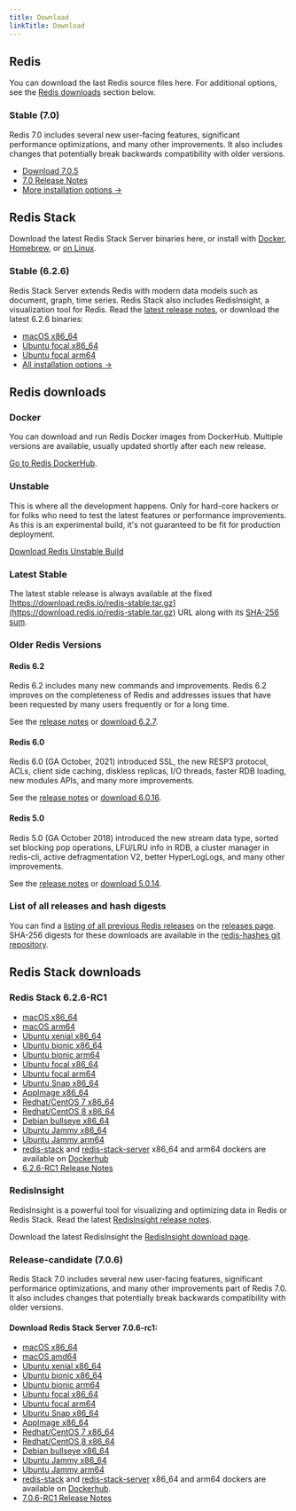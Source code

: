 ```yaml
---
title: Download
linkTitle: Download
---
```

<div class="download-cards">
<div id="download-redis">

## Redis

You can download the last Redis source files here. For additional options, see the [Redis downloads](#redis-downloads) section below.

### Stable (7.0)

Redis 7.0 includes several new user-facing features, significant performance optimizations, and many other improvements. It also includes changes that potentially break backwards compatibility with older versions.

* [Download 7.0.5](https://github.com/redis/redis/archive/7.0.5.tar.gz)
* [7.0 Release Notes](https://raw.githubusercontent.com/redis/redis/7.0/00-RELEASENOTES)
* [More installation options ->](#redis-downloads)

</div>

<div id="download-redis-stack">

## Redis Stack

Download the latest Redis Stack Server binaries here, or install with [Docker](/docs/stack/get-started/install/docker), [Homebrew](/docs/stack/get-started/install/mac-os), or [on Linux](/docs/stack/get-started/install/linux).

### Stable (6.2.6)

Redis Stack Server extends Redis with modern data models such as document, graph, time series. Redis Stack also includes RedisInsight, a visualization tool for Redis. Read the [latest release notes](https://github.com/redis-stack/redis-stack/releases/tag/v6.2.6-RC1), or download the latest 6.2.6 binaries:

* [macOS x86_64](https://packages.redis.io/redis-stack/redis-stack-server-6.2.6-RC1.catalina.x86_64.zip)
* [Ubuntu focal x86_64](https://packages.redis.io/redis-stack/redis-stack-server-6.2.6-RC1.focal.x86_64.tar.gz)
* [Ubuntu focal arm64](https://packages.redis.io/redis-stack/redis-stack-server-6.2.6-RC1.focal.arm64.tar.gz)
* [All installation options ->](#redis-stack-downloads)
</div>
</div>

<div id="download-details">

## Redis downloads

### Docker

You can download and run Redis Docker images from DockerHub. Multiple versions are available, usually updated shortly after each new release.

[Go to Redis DockerHub](https://hub.docker.com/_/redis).

### Unstable

This is where all the development happens. Only for hard-core hackers or for folks who need to test the latest features or performance improvements. As this is an experimental build, it's not guaranteed to be fit for production deployment.

[Download Redis Unstable Build](https://github.com/redis/redis/archive/unstable.tar.gz)

### Latest Stable

The latest stable release is always available at the fixed [https://download.redis.io/redis-stable.tar.gz](https://download.redis.io/redis-stable.tar.gz) URL along with its [SHA-256 sum](https://download.redis.io/redis-stable.tar.gz.SHA256SUM).

### Older Redis Versions

#### Redis 6.2

Redis 6.2 includes many new commands and improvements. Redis 6.2 improves on the completeness of Redis and addresses issues that have been requested by many users frequently or for a long time.

See the [release notes](https://raw.githubusercontent.com/redis/redis/6.2/00-RELEASENOTES) or [download 6.2.7](https://download.redis.io/releases/redis-6.2.7.tar.gz).

#### Redis 6.0

Redis 6.0 (GA October, 2021) introduced SSL, the new RESP3 protocol, ACLs, client side caching, diskless replicas, I/O threads, faster RDB loading, new modules APIs, and many more improvements.

See the [release notes](https://raw.githubusercontent.com/redis/redis/6.0/00-RELEASENOTES) or [download 6.0.16](https://download.redis.io/releases/redis-6.0.16.tar.gz).

#### Redis 5.0

Redis 5.0 (GA October 2018) introduced the new stream data type, sorted set blocking pop operations, LFU/LRU info in RDB, a cluster manager in redis-cli, active defragmentation V2, better HyperLogLogs, and many other improvements.

See the [release notes](https://raw.githubusercontent.com/redis/redis/5.0/00-RELEASENOTES) or [download 5.0.14](https://download.redis.io/releases/redis-5.0.14.tar.gz).

### List of all releases and hash digests

You can find a [listing of all previous Redis releases](https://download.redis.io/releases/) on the [releases page](https://download.redis.io/releases/). SHA-256 digests for these downloads are available in the [redis-hashes git repository](https://github.com/redis/redis-hashes/).

## Redis Stack downloads

### Redis Stack 6.2.6-RC1

* [macOS x86_64](https://packages.redis.io/redis-stack/redis-stack-server-6.2.6-RC1.catalina.x86_64.zip)
* [macOS arm64](https://packages.redis.io/redis-stack/redis-stack-server-6.2.6-RC1.monterey.arm64.zip)
* [Ubuntu xenial x86_64](https://packages.redis.io/redis-stack/redis-stack-server-6.2.6-RC1.xenial.x86_64.tar.gz)
* [Ubuntu bionic x86_64](https://packages.redis.io/redis-stack/redis-stack-server-6.2.6-RC1.bionic.x86_64.tar.gz)
* [Ubuntu bionic arm64](https://packages.redis.io/redis-stack/redis-stack-server-6.2.6-RC1.bionic.arm64.tar.gz)
* [Ubuntu focal x86_64](https://packages.redis.io/redis-stack/redis-stack-server-6.2.6-RC1.focal.x86_64.tar.gz)
* [Ubuntu focal arm64](https://packages.redis.io/redis-stack/redis-stack-server-6.2.6-RC1.focal.arm64.tar.gz)
* [Ubuntu Snap x86_64](https://packages.redis.io/redis-stack/redis-stack-server-6.2.6-RC1.x86_64.snap)
* [AppImage x86_64](https://packages.redis.io/redis-stack/redis-stack-server-6.2.6-RC1-x86_64.AppImage)
* [Redhat/CentOS 7 x86_64](https://packages.redis.io/redis-stack/redis-stack-server-6.2.6-RC1.rhel7.x86_64.tar.gz)
* [Redhat/CentOS 8 x86_64](https://packages.redis.io/redis-stack/redis-stack-server-6.2.6-RC1.rhel8.x86_64.tar.gz)
* [Debian bullseye x86_64](https://packages.redis.io/redis-stack/redis-stack-server-6.2.6-RC1.bullseye.x86_64.tar.gz)
* [Ubuntu Jammy x86_64](https://packages.redis.io/redis-stack/redis-stack-server-6.2.6-RC1.jammy.x86_64.zip)
* [Ubuntu Jammy arm64](https://packages.redis.io/redis-stack/redis-stack-server-6.2.6-RC1.jammy.arm64.zip)
* [redis-stack](https://hub.docker.com/r/redis/redis-stack) and [redis-stack-server](https://hub.docker.com/r/redis/redis-stack-server) x86_64 and arm64 dockers are available on [Dockerhub](https://hub.docker.com/u/redis)
* [6.2.6-RC1 Release Notes](https://github.com/redis-stack/redis-stack/releases/tag/v6.2.6-RC1)

### RedisInsight

RedisInsight is a powerful tool for visualizing and optimizing data in Redis or Redis Stack. Read the latest [RedisInsight release notes](https://github.com/RedisInsight/RedisInsight/releases).

Download the latest RedisInsight the [RedisInsight download page](https://redis.com/redis-enterprise/redis-insight/).

### Release-candidate (7.0.6)

Redis Stack 7.0 includes several new user-facing features, significant performance optimizations, and many other improvements part of Redis 7.0. It also includes changes that potentially break backwards compatibility with older versions.

#### Download Redis Stack Server 7.0.6-rc1:

* [macOS x86_64](https://packages.redis.io/redis-stack/redis-stack-server-7.0.6-RC1.catalina.x86_64.zip)
* [macOS amd64](https://packages.redis.io/redis-stack/redis-stack-server-7.0.6-RC1.monterey.arm64.zip)
* [Ubuntu xenial x86_64](https://packages.redis.io/redis-stack/redis-stack-server-7.0.6-RC1.xenial.x86_64.tar.gz)
* [Ubuntu bionic x86_64](https://packages.redis.io/redis-stack/redis-stack-server-7.0.6-RC1.bionic.x86_64.tar.gz)
* [Ubuntu bionic arm64](https://packages.redis.io/redis-stack/redis-stack-server-7.0.6-RC1.bionic.arm64.tar.gz)
* [Ubuntu focal x86_64](https://packages.redis.io/redis-stack/redis-stack-server-7.0.6-RC1.focal.x86_64.tar.gz)
* [Ubuntu focal arm64](https://packages.redis.io/redis-stack/redis-stack-server-7.0.6-RC1.focal.arm64.tar.gz)
* [Ubuntu Snap x86_64](https://packages.redis.io/redis-stack/redis-stack-server-7.0.6-RC1.x86_64.snap)
* [AppImage x86_64](https://packages.redis.io/redis-stack/redis-stack-server-7.0.6-RC1-x86_64.AppImage)
* [Redhat/CentOS 7 x86_64](https://packages.redis.io/redis-stack/redis-stack-server-7.0.6-RC1.rhel7.x86_64.tar.gz)
* [Redhat/CentOS 8 x86_64](https://packages.redis.io/redis-stack/redis-stack-server-7.0.6-RC1.rhel8.x86_64.tar.gz)
* [Debian bullseye x86_64](https://packages.redis.io/redis-stack/redis-stack-server-7.0.6-RC1.bullseye.x86_64.tar.gz)
* [Ubuntu Jammy x86_64](https://packages.redis.io/redis-stack/redis-stack-server-7.0.6-RC1.jammy.x86_64.zip)
* [Ubuntu Jammy arm64](https://packages.redis.io/redis-stack/redis-stack-server-7.0.6-RC1.jammy.arm64.zip)
* [redis-stack](https://hub.docker.com/r/redis/redis-stack) and [redis-stack-server](https://hub.docker.com/r/redis/redis-stack-server) x86_64 and arm64 dockers are available on [Dockerhub](https://hub.docker.com/u/redis).
* [7.0.6-RC1 Release Notes](https://github.com/redis-stack/redis-stack/releases/tag/v7.0.6-RC1)
</div>
